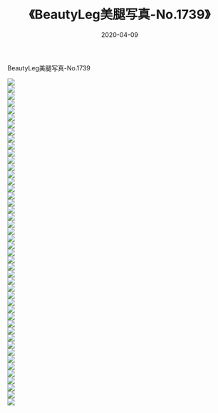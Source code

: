 ﻿---
layout: post
title:  《BeautyLeg美腿写真-No.1739》
date:   2020-04-09
img: http://img.660000.xyz/Sharelink/网络美图/2020/BeautyLeg美腿写真-No.1739/000.jpg
categories: [美女, 清纯, 唯美]
---

BeautyLeg美腿写真-No.1739

  ![](http://img.660000.xyz/Sharelink/网络美图/2020/BeautyLeg美腿写真-No.1739/001.jpg) <br> ![](http://img.660000.xyz/Sharelink/网络美图/2020/BeautyLeg美腿写真-No.1739/002.jpg) <br> ![](http://img.660000.xyz/Sharelink/网络美图/2020/BeautyLeg美腿写真-No.1739/003.jpg) <br> ![](http://img.660000.xyz/Sharelink/网络美图/2020/BeautyLeg美腿写真-No.1739/004.jpg) <br> ![](http://img.660000.xyz/Sharelink/网络美图/2020/BeautyLeg美腿写真-No.1739/005.jpg) <br> ![](http://img.660000.xyz/Sharelink/网络美图/2020/BeautyLeg美腿写真-No.1739/006.jpg) <br> ![](http://img.660000.xyz/Sharelink/网络美图/2020/BeautyLeg美腿写真-No.1739/007.jpg) <br> ![](http://img.660000.xyz/Sharelink/网络美图/2020/BeautyLeg美腿写真-No.1739/008.jpg) <br> ![](http://img.660000.xyz/Sharelink/网络美图/2020/BeautyLeg美腿写真-No.1739/009.jpg) <br> ![](http://img.660000.xyz/Sharelink/网络美图/2020/BeautyLeg美腿写真-No.1739/010.jpg) <br> ![](http://img.660000.xyz/Sharelink/网络美图/2020/BeautyLeg美腿写真-No.1739/011.jpg) <br> ![](http://img.660000.xyz/Sharelink/网络美图/2020/BeautyLeg美腿写真-No.1739/012.jpg) <br> ![](http://img.660000.xyz/Sharelink/网络美图/2020/BeautyLeg美腿写真-No.1739/013.jpg) <br> ![](http://img.660000.xyz/Sharelink/网络美图/2020/BeautyLeg美腿写真-No.1739/014.jpg) <br> ![](http://img.660000.xyz/Sharelink/网络美图/2020/BeautyLeg美腿写真-No.1739/015.jpg) <br> ![](http://img.660000.xyz/Sharelink/网络美图/2020/BeautyLeg美腿写真-No.1739/016.jpg) <br> ![](http://img.660000.xyz/Sharelink/网络美图/2020/BeautyLeg美腿写真-No.1739/017.jpg) <br> ![](http://img.660000.xyz/Sharelink/网络美图/2020/BeautyLeg美腿写真-No.1739/018.jpg) <br> ![](http://img.660000.xyz/Sharelink/网络美图/2020/BeautyLeg美腿写真-No.1739/019.jpg) <br> ![](http://img.660000.xyz/Sharelink/网络美图/2020/BeautyLeg美腿写真-No.1739/020.jpg) <br> ![](http://img.660000.xyz/Sharelink/网络美图/2020/BeautyLeg美腿写真-No.1739/021.jpg) <br> ![](http://img.660000.xyz/Sharelink/网络美图/2020/BeautyLeg美腿写真-No.1739/022.jpg) <br> ![](http://img.660000.xyz/Sharelink/网络美图/2020/BeautyLeg美腿写真-No.1739/023.jpg) <br> ![](http://img.660000.xyz/Sharelink/网络美图/2020/BeautyLeg美腿写真-No.1739/024.jpg) <br> ![](http://img.660000.xyz/Sharelink/网络美图/2020/BeautyLeg美腿写真-No.1739/025.jpg) <br> ![](http://img.660000.xyz/Sharelink/网络美图/2020/BeautyLeg美腿写真-No.1739/026.jpg) <br> ![](http://img.660000.xyz/Sharelink/网络美图/2020/BeautyLeg美腿写真-No.1739/027.jpg) <br> ![](http://img.660000.xyz/Sharelink/网络美图/2020/BeautyLeg美腿写真-No.1739/028.jpg) <br> ![](http://img.660000.xyz/Sharelink/网络美图/2020/BeautyLeg美腿写真-No.1739/029.jpg) <br> ![](http://img.660000.xyz/Sharelink/网络美图/2020/BeautyLeg美腿写真-No.1739/030.jpg) <br> ![](http://img.660000.xyz/Sharelink/网络美图/2020/BeautyLeg美腿写真-No.1739/031.jpg) <br> ![](http://img.660000.xyz/Sharelink/网络美图/2020/BeautyLeg美腿写真-No.1739/032.jpg) <br> ![](http://img.660000.xyz/Sharelink/网络美图/2020/BeautyLeg美腿写真-No.1739/033.jpg) <br> ![](http://img.660000.xyz/Sharelink/网络美图/2020/BeautyLeg美腿写真-No.1739/034.jpg) <br> ![](http://img.660000.xyz/Sharelink/网络美图/2020/BeautyLeg美腿写真-No.1739/035.jpg) <br> ![](http://img.660000.xyz/Sharelink/网络美图/2020/BeautyLeg美腿写真-No.1739/036.jpg) <br> ![](http://img.660000.xyz/Sharelink/网络美图/2020/BeautyLeg美腿写真-No.1739/037.jpg) <br> ![](http://img.660000.xyz/Sharelink/网络美图/2020/BeautyLeg美腿写真-No.1739/038.jpg) <br> ![](http://img.660000.xyz/Sharelink/网络美图/2020/BeautyLeg美腿写真-No.1739/039.jpg) <br> ![](http://img.660000.xyz/Sharelink/网络美图/2020/BeautyLeg美腿写真-No.1739/040.jpg) <br> ![](http://img.660000.xyz/Sharelink/网络美图/2020/BeautyLeg美腿写真-No.1739/041.jpg) <br> ![](http://img.660000.xyz/Sharelink/网络美图/2020/BeautyLeg美腿写真-No.1739/042.jpg) <br> ![](http://img.660000.xyz/Sharelink/网络美图/2020/BeautyLeg美腿写真-No.1739/043.jpg) <br> ![](http://img.660000.xyz/Sharelink/网络美图/2020/BeautyLeg美腿写真-No.1739/044.jpg) <br> ![](http://img.660000.xyz/Sharelink/网络美图/2020/BeautyLeg美腿写真-No.1739/045.jpg) <br> ![](http://img.660000.xyz/Sharelink/网络美图/2020/BeautyLeg美腿写真-No.1739/046.jpg) <br>